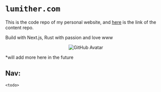 # `lumither.com`

This is the code repo of my personal website, and [here](https://github.com/Lumither/blog-posts/) is the link of the
content repo.

Build with Next.js, Rust with passion and love www

<p align="center">
  <img src="https://avatars.githubusercontent.com/u/46409277?v=4" alt="GitHub Avatar"/>
</p>

*will add more here in the future

## Nav:

    <todo>

